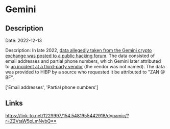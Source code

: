 # Gemini

## Description

Date: 2022-12-13

Description:
In late 2022, <a href="https://www.bleepingcomputer.com/news/security/hackers-leak-personal-info-allegedly-stolen-from-57m-gemini-users/" target="_blank" rel="noopener">data allegedly taken from the Gemini crypto exchange was posted to a public hacking forum</a>. The data consisted of email addresses and partial phone numbers, which Gemini later attributed to <a href="https://www.gemini.com/blog/protecting-our-customers-from-phishing-campaigns" target="_blank" rel="noopener">an incident at a third-party vendor</a> (the vendor was not named). The data was provided to HIBP by a source who requested it be attributed to &quot;ZAN @ BF&quot;.


['Email addresses', 'Partial phone numbers']

## Links

https://link-to.net/1229997/154.5481955442918/dynamic/?r=Z2VtaW5pLmNvbQ==